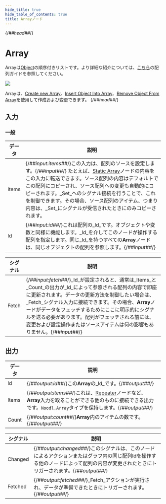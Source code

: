 ```yaml
---
hide_title: true
hide_table_of_contents: true
title: Arrayノード
---
```


{/*##head##*/}

# Array

Arrayは[Object](/nodes/data/object/object-node)の順序付きリストです。より詳細な紹介については、[こちら](/docs/guides/data/arrays)の配列ガイドを参照してください。

<div className="ndl-image-with-background l">

![](/nodes/data/array/array/array.png)

</div>

Arrayは、[Create new Array](/nodes/data/array/create-new-array)、[Insert Object Into Array](/nodes/data/array/insert-into-array)、[Remove Object From Array](/nodes/data/array/remove-from-array)を使用して作成および変更できます。
{/*##head##*/}

## 入力

### 一般

| データ                                    | 説明                                                                                                                                                                                                                                                                                                                                                                                                                                                                                                            |
| --------------------------------------- | ---------------------------------------------------------------------------------------------------------------------------------------------------------------------------------------------------------------------------------------------------------------------------------------------------------------------------------------------------------------------------------------------------------------------------------------------------------------------------------------------------------------------- |
| <span className="ndl-data">Items</span> | {/*##input:items##*/}この入力は、配列のソースを設定します。{/*##input##*/} たとえば、[Static Array](/nodes/data/array/static-array)ノードの内容をこの入力に転送できます。ソース配列の内容はデフォルトでこの配列にコピーされ、ソース配列への変更も自動的にコピーされます。_Set_へのシグナル接続を行うことで、これを制御できます。その場合、ソース配列のアイテム、つまり内容は、_Set_にシグナルが受信されたときにのみコピーされます。 |
| <span className="ndl-data">Id</span>    | {/*##input:id##*/}これは配列の_Id_です。オブジェクトや変数と同様に機能します。_Id_を介してこのノードが操作する配列を指定します。同じ_Id_を持つすべての**Array**ノードは、同じオブジェクトの配列を参照します。{/*##input##*/}                                                                                                                                                                                                                                                                   |

| シグナル                                    | 説明                                                                                                                                                                                                                                                                                                                                                                                                                                                        |
| ----------------------------------------- | ------------------------------------------------------------------------------------------------------------------------------------------------------------------------------------------------------------------------------------------------------------------------------------------------------------------------------------------------------------------------------------------------------------------------------------------------------------------ |
| <span className="ndl-signal">Fetch</span> | {/*##input:fetch##*/}_Id_が設定されると、通常は_Items_と_Count_の出力が_Id_によって参照される配列の内容で即座に更新されます。データの更新方法を制御したい場合は、_Fetch_シグナル入力に接続できます。その場合、**Array**ノードがデータをフェッチするためにここに明示的にシグナルを送る必要があります。配列がフェッチされる前には、変更および設定操作またはソースアイテムは何の影響もありません。{/*##input##*/} |

## 出力

| データ                                    | 説明                                                                                                                                                                                                   |
| --------------------------------------- | ------------------------------------------------------------------------------------------------------------------------------------------------------------------------------------------------------------- |
| <span className="ndl-data">Id</span>    | {/*##output:id##*/}この**Array**の_Id_です。{/*##output##*/}                                                                                                                                                       |
| <span className="ndl-data">Items</span> | {/*##output:items##*/}これは、[Repeater](/nodes/ui-controls/repeater)ノードなど、**Array**入力を取ることができる他のものに接続できる出力です。`Noodl.Array`タイプを保持します。{/*##output##*/} |
| <span className="ndl-data">Count</span> | {/*##output:count##*/}**Array**内のアイテムの数です。{/*##output##*/}                                                                                                                                           |

| シグナル                                      | 説明                                                                                                                                                                                                |
| ------------------------------------------- | ---------------------------------------------------------------------------------------------------------------------------------------------------------------------------------------------------------- |
| <span className="ndl-signal">Changed</span> | {/*##output:changed##*/}このシグナルは、このノードによるアクションまたはグラフ内の同じ配列Idを操作する他のノードによって配列の内容が変更されたときにトリガーされます。{/*##output##*/} |
| <span className="ndl-signal">Fetched</span> | {/*##output:fetched##*/}_Fetch_アクションが実行され、データが準備できたときにトリガーされます。{/*##output##*/}                                                                                                  |